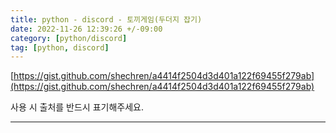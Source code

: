```yaml
---
title: python - discord - 토끼게임(두더지 잡기)
date: 2022-11-26 12:39:26 +/-09:00
category: [python/discord]
tag: [python, discord]
---
```


[https://gist.github.com/shechren/a4414f2504d3d401a122f69455f279ab](https://gist.github.com/shechren/a4414f2504d3d401a122f69455f279ab)

사용 시 출처를 반드시 표기해주세요.

---